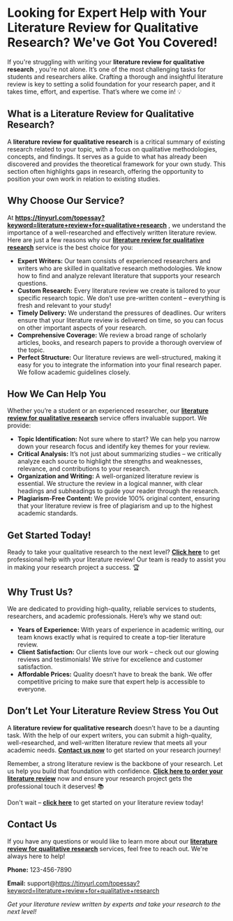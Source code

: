 # Looking for Expert Help with Your Literature Review for Qualitative Research? We've Got You Covered!

If you're struggling with writing your **literature review for qualitative research** , you're not alone. It’s one of the most challenging tasks for students and researchers alike. Crafting a thorough and insightful literature review is key to setting a solid foundation for your research paper, and it takes time, effort, and expertise. That’s where we come in! 💡

## What is a Literature Review for Qualitative Research?

A **literature review for qualitative research** is a critical summary of existing research related to your topic, with a focus on qualitative methodologies, concepts, and findings. It serves as a guide to what has already been discovered and provides the theoretical framework for your own study. This section often highlights gaps in research, offering the opportunity to position your own work in relation to existing studies.

## Why Choose Our Service?

At **https://tinyurl.com/topessay?keyword=literature+review+for+qualitative+research** , we understand the importance of a well-researched and effectively written literature review. Here are just a few reasons why our [**literature review for qualitative research**](https://tinyurl.com/topessay?keyword=literature+review+for+qualitative+research) service is the best choice for you:

- **Expert Writers:** Our team consists of experienced researchers and writers who are skilled in qualitative research methodologies. We know how to find and analyze relevant literature that supports your research questions.
- **Custom Research:** Every literature review we create is tailored to your specific research topic. We don’t use pre-written content – everything is fresh and relevant to your study!
- **Timely Delivery:** We understand the pressures of deadlines. Our writers ensure that your literature review is delivered on time, so you can focus on other important aspects of your research.
- **Comprehensive Coverage:** We review a broad range of scholarly articles, books, and research papers to provide a thorough overview of the topic.
- **Perfect Structure:** Our literature reviews are well-structured, making it easy for you to integrate the information into your final research paper. We follow academic guidelines closely.

## How We Can Help You

Whether you’re a student or an experienced researcher, our **[literature review for qualitative research](https://tinyurl.com/topessay?keyword=literature+review+for+qualitative+research)** service offers invaluable support. We provide:

- **Topic Identification:** Not sure where to start? We can help you narrow down your research focus and identify key themes for your review.
- **Critical Analysis:** It’s not just about summarizing studies – we critically analyze each source to highlight the strengths and weaknesses, relevance, and contributions to your research.
- **Organization and Writing:** A well-organized literature review is essential. We structure the review in a logical manner, with clear headings and subheadings to guide your reader through the research.
- **Plagiarism-Free Content:** We provide 100% original content, ensuring that your literature review is free of plagiarism and up to the highest academic standards.

## Get Started Today!

Ready to take your qualitative research to the next level? **[Click here](https://tinyurl.com/topessay?keyword=literature+review+for+qualitative+research)** to get professional help with your literature review! Our team is ready to assist you in making your research project a success. 🏆

## Why Trust Us?

We are dedicated to providing high-quality, reliable services to students, researchers, and academic professionals. Here’s why we stand out:

- **Years of Experience:** With years of experience in academic writing, our team knows exactly what is required to create a top-tier literature review.
- **Client Satisfaction:** Our clients love our work – check out our glowing reviews and testimonials! We strive for excellence and customer satisfaction.
- **Affordable Prices:** Quality doesn’t have to break the bank. We offer competitive pricing to make sure that expert help is accessible to everyone.

## Don’t Let Your Literature Review Stress You Out

A **literature review for qualitative research** doesn’t have to be a daunting task. With the help of our expert writers, you can submit a high-quality, well-researched, and well-written literature review that meets all your academic needs. **[Contact us now](https://tinyurl.com/topessay?keyword=literature+review+for+qualitative+research)** to get started on your research journey!

Remember, a strong literature review is the backbone of your research. Let us help you build that foundation with confidence. **[Click here to order your literature review](https://tinyurl.com/topessay?keyword=literature+review+for+qualitative+research)** now and ensure your research project gets the professional touch it deserves! 📚

Don't wait – **[click here](https://tinyurl.com/topessay?keyword=literature+review+for+qualitative+research)** to get started on your literature review today!

## Contact Us

If you have any questions or would like to learn more about our **[literature review for qualitative research](https://tinyurl.com/topessay?keyword=literature+review+for+qualitative+research)** services, feel free to reach out. We're always here to help!

**Phone:** 123-456-7890

**Email:** support@https://tinyurl.com/topessay?keyword=literature+review+for+qualitative+research

_Get your literature review written by experts and take your research to the next level!_
